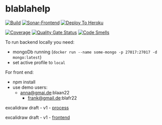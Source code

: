 # blablahelp

[![Build](https://github.com/nicolekarakin/blablahelp/actions/workflows/build.yml/badge.svg)](https://github.com/nicolekarakin/blablahelp/actions/workflows/build.yml)
[![Sonar-Frontend](https://github.com/nicolekarakin/blablahelp/actions/workflows/sonar-frontend.yml/badge.svg)](https://github.com/nicolekarakin/blablahelp/actions/workflows/sonar-frontend.yml)
[![Deploy To Heroku](https://github.com/nicolekarakin/blablahelp/actions/workflows/deploytoheroku.yml/badge.svg)](https://github.com/nicolekarakin/blablahelp/actions/workflows/deploytoheroku.yml)

[![Coverage](https://sonarcloud.io/api/project_badges/measure?project=nicolekarakin_blablahelp_backend&metric=coverage)](https://sonarcloud.io/summary/new_code?id=nicolekarakin_blablahelp_backend)
[![Quality Gate Status](https://sonarcloud.io/api/project_badges/measure?project=nicolekarakin_blablahelp_backend&metric=alert_status)](https://sonarcloud.io/summary/new_code?id=nicolekarakin_blablahelp_backend)
[![Code Smells](https://sonarcloud.io/api/project_badges/measure?project=nicolekarakin_blablahelp_backend&metric=code_smells)](https://sonarcloud.io/summary/new_code?id=nicolekarakin_blablahelp_backend)

To run backend locally you need:

- mongoDb running (`docker run --name some-mongo -p 27017:27017 -d mongo:latest`)
- set active profile to `local`

For front end:

- npm install
- use demo users:
  - anna@gmai.de:blaan22
    - frank@gmail.de:blafr22

excalidraw draft - v1 - [process](https://excalidraw.com/#json=wIjhotfj6wie27cewGeKW,hW-czwpHf0636T4YJzLsag)

excalidraw draft - v1 - [frontend](https://excalidraw.com/#json=7dijOBZHHcr4nm6OAVIfl,invCZILwpXRPBB9Qaf0hNw)
